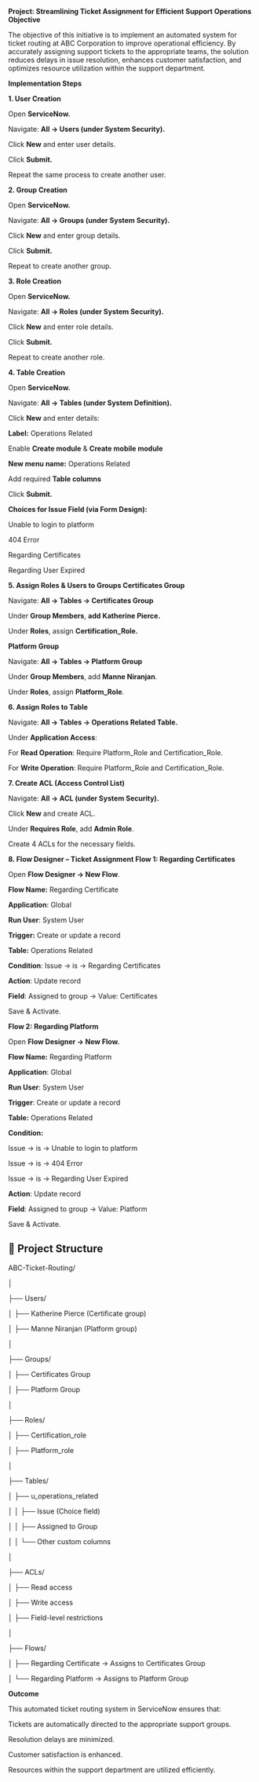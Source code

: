 **Project: Streamlining Ticket Assignment for Efficient Support Operations
Objective**

The objective of this initiative is to implement an automated system for ticket routing at ABC Corporation to improve operational efficiency. By accurately assigning support tickets to the appropriate teams, the solution reduces delays in issue resolution, enhances customer satisfaction, and optimizes resource utilization within the support department.

**Implementation Steps**

**1. User Creation**

Open **ServiceNow.**

Navigate: **All → Users (under System Security).**

Click **New** and enter user details.

Click **Submit.**

Repeat the same process to create another user.

**2. Group Creation**

Open **ServiceNow.**

Navigate: **All → Groups (under System Security).**

Click **New** and enter group details.

Click **Submit.**

Repeat to create another group.

**3. Role Creation**

Open **ServiceNow.**

Navigate: **All → Roles (under System Security).**

Click **New** and enter role details.

Click **Submit.**

Repeat to create another role.

**4. Table Creation**

Open **ServiceNow.**

Navigate: **All → Tables (under System Definition).**

Click **New** and enter details:

**Label:** Operations Related

Enable **Create module** & **Create mobile module**

**New menu name:** Operations Related

Add required **Table columns**

Click **Submit.**

**Choices for Issue Field (via Form Design):**

Unable to login to platform

404 Error

Regarding Certificates

Regarding User Expired

**5. Assign Roles & Users to Groups
Certificates Group**

Navigate: **All → Tables → Certificates Group**

Under **Group Members**, **add Katherine Pierce.**

Under **Roles**, assign **Certification_Role.**

**Platform Group**

Navigate: **All → Tables → Platform Group**

Under **Group Members**, add **Manne Niranjan**.

Under **Roles**, assign **Platform_Role**.

**6. Assign Roles to Table**

Navigate: **All → Tables → Operations Related Table.**

Under **Application Access**:

For **Read Operation**: Require Platform_Role and Certification_Role.

For **Write Operation**: Require Platform_Role and Certification_Role.

**7. Create ACL (Access Control List)**

Navigate: **All → ACL (under System Security).**

Click **New** and create ACL.

Under **Requires Role**, add **Admin Role**.

Create 4 ACLs for the necessary fields.

**8. Flow Designer – Ticket Assignment
Flow 1: Regarding Certificates**

Open **Flow Designer → New Flow**.

**Flow Name:** Regarding Certificate

**Application**: Global

**Run User**: System User

**Trigger:** Create or update a record

**Table:** Operations Related

**Condition**: Issue → is → Regarding Certificates

**Action**: Update record

**Field**: Assigned to group → Value: Certificates

Save & Activate.

**Flow 2: Regarding Platform**

Open **Flow Designer → New Flow.**

**Flow Name:** Regarding Platform

**Application**: Global

**Run User**: System User

**Trigger**: Create or update a record

**Table:** Operations Related

**Condition:**

Issue → is → Unable to login to platform

Issue → is → 404 Error

Issue → is → Regarding User Expired

**Action**: Update record

**Field**: Assigned to group → Value: Platform

Save & Activate.

## 📂 Project Structure
ABC-Ticket-Routing/

│

├── Users/

│   ├── Katherine Pierce (Certificate group)

│   ├── Manne Niranjan (Platform group)

│

├── Groups/

│   ├── Certificates Group

│   ├── Platform Group

│

├── Roles/

│   ├── Certification_role

│   ├── Platform_role

│

├── Tables/

│   ├── u_operations_related

│   │   ├── Issue (Choice field)

│   │   ├── Assigned to Group

│   │   └── Other custom columns

│

├── ACLs/

│   ├── Read access

│   ├── Write access

│   ├── Field-level restrictions

│

├── Flows/

│   ├── Regarding Certificate → Assigns to Certificates Group

│   └── Regarding Platform → Assigns to Platform Group


**Outcome**

This automated ticket routing system in ServiceNow ensures that:

Tickets are automatically directed to the appropriate support groups.

Resolution delays are minimized.

Customer satisfaction is enhanced.

Resources within the support department are utilized efficiently.
